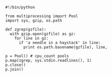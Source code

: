 
    #!/bin/python

    from multiprocessing import Pool
    import sys, gzip, os.path

    def zgrep(gzfile):
      with gzip.open(gzfile) as gz:
        for line in gz:
          if 'a needle in a haystack' in line:
            print os.path.basename(gzfile), line,

    p = Pool() # cpu_count pools
    p.map(zgrep, sys.stdin.readlines(), 1)
    p.close()
    p.join()
